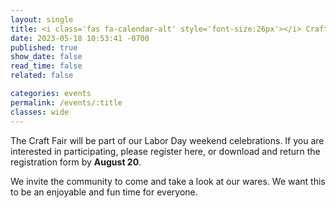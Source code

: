 ```yaml
---
layout: single
title: <i class='fas fa-calendar-alt' style='font-size:26px'></i> Craft Fair
date: 2023-05-18 10:53:41 -0700
published: true
show_date: false
read_time: false
related: false

categories: events
permalink: /events/:title
classes: wide
---
```

The Craft Fair will be part of our Labor Day weekend celebrations.
If you are interested in participating, please register here, or download 
and return the registration form by **August 20**.

We invite the community to come and take a look at our wares.
We want this to be an enjoyable and fun time for everyone.